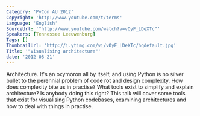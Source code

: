 ```yaml
---
Category: 'PyCon AU 2012'
Copyright: 'http://www.youtube.com/t/terms'
Language: 'English'
SourceUrl: '"http://www.youtube.com/watch?v=vOyF_LDeXTc"'
Speakers: [Tennessee Leeuwenburg]
Tags: []
ThumbnailUrl: 'http://i.ytimg.com/vi/vOyF_LDeXTc/hqdefault.jpg'
Title: '"Visualising architecture"'
date: '2012-08-21'
---
```

Architecture. It's an oxymoron all by itself, and using Python is no silver
bullet to the perennial problem of code rot and design complexity. How does
complexity bite us in practise? What tools exist to simplify and explain
architecture? Is anybody doing this right? This talk will cover some tools
that exist for visualising Python codebases, examining architectures and how
to deal with things in practise.

